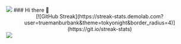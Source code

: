 <img src="https://capsule-render.vercel.app/api?type=soft&color=323232&height=150&section=header&text=An%20aspiring%20game%20developer&fontSize=100" />
### Hi there 👋

<center>[![GitHub Streak](https://streak-stats.demolab.com?user=truemanburbank&theme=tokyonight&border_radius=4)](https://git.io/streak-stats)</center>
<img src="https://capsule-render.vercel.app/api?type=soft&color=323232&height=150&section=footer&" />
